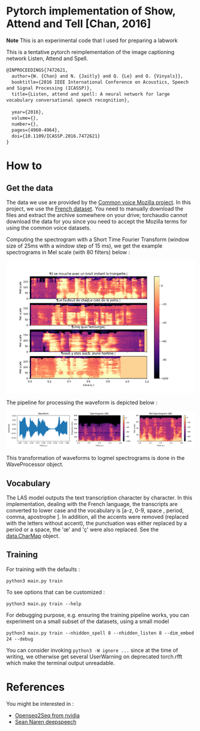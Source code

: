 # Pytorch implementation of Show, Attend and Tell \[Chan, 2016\]

**Note** This is an experimental code that I used for preparing a labwork


This is a tentative pytorch reimplementation of the image captioning network Listen, Attend and Spell.


```
@INPROCEEDINGS{7472621,
  author={W. {Chan} and N. {Jaitly} and Q. {Le} and O. {Vinyals}},
  booktitle={2016 IEEE International Conference on Acoustics, Speech and Signal Processing (ICASSP)}, 
  title={Listen, attend and spell: A neural network for large vocabulary conversational speech recognition}, 

  year={2016},
  volume={},
  number={},
  pages={4960-4964},
  doi={10.1109/ICASSP.2016.7472621}
}
```

# How to

## Get the data

The data we use are provided by the [Common voice Mozilla project](https://commonvoice.mozilla.org/en). In this project, we use the [French dataset](https://commonvoice.mozilla.org/en/datasets). You need to manually download the files and extract the archive somewhere on your drive; torchaudio cannot download the data for you since you need to accept the Mozilla terms for using the common voice datasets.

Computing the spectrogram with a Short Time Fourier Transform (window size of 25ms with a window step of 15 ms), we get the example spectrograms in Mel scale (with 80 filters) below :

![Spectrogram](https://raw.githubusercontent.com/jeremyfix/listen-attend-and-spell/main/figs/spectro.png)

The pipeline for processing the waveform is depicted below :

![Waveform to spectrogram](https://raw.githubusercontent.com/jeremyfix/listen-attend-and-spell/main/figs/waveform_to_spectro.png)

This transformation of waveforms to logmel spectrograms is done in the WaveProcessor object.

## Vocabulary

The LAS model outputs the text transcription character by character. In this implementation, dealing with the French language, the transcripts are converted to lower case and the vocabulary is [a-z, 0-9, space , period, comma, apostrophe ]. In addition, all the accents were removed (replaced with the letters without accent), the punctuation was either replaced by a period or a space, the 'œ' and 'ç' were also replaced. See the [data.CharMap](https://github.com/jeremyfix/listen-attend-and-spell/blob/05dc9aa60055b318625e40cec8141fa1fa69054c/data.py#L37) object. 


## Training

For training with the defaults :

```
python3 main.py train
```

To see options that can be customized : 

```
python3 main.py train --help
```

For debugging purpose, e.g. ensuring the training pipeline works, you can experiment on a small subset of the datasets, using a small model

```
python3 main.py train --nhidden_spell 8 --nhidden_listen 8 --dim_embed 24 --debug
```

You can consider invoking `python3 -W ignore ...` since at the time of writing, we otherwise get several UserWarning on deprecated torch.rfft which make the terminal output unreadable.

# References

You might be interested in :

- [Openseq2Seq from nvidia](https://nvidia.github.io/OpenSeq2Seq/html/speech-recognition/deepspeech2.html)
- [Sean Naren deepspeech](https://github.com/SeanNaren/deepspeech.pytorch)
